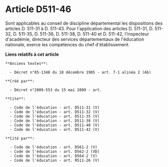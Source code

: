 # Article D511-46

Sont applicables au conseil de discipline départemental les dispositions des articles D. 511-31 à D. 511-43. Pour
l'application des articles D. 511-31, D. 511-32, D. 511-35, D. 511-36, D. 511-38, D. 511-40 et D. 511-42, l'inspecteur
d'académie, directeur des services départementaux de l'éducation nationale, exerce les compétences du chef d'établissement.

**Liens relatifs à cet article**

	**Anciens textes**:

	  - Décret n°85-1348 du 18 décembre 1985 - art. 7-1 alinéa 2 (Ab)

	**Créé par**:

	  - Décret n°2009-553 du 15 mai 2009 - art.

	**Cite**:

	  - Code de l'éducation - art. D511-31 (V)
	  - Code de l'éducation - art. D511-32 (V)
	  - Code de l'éducation - art. D511-35 (V)
	  - Code de l'éducation - art. D511-38 (V)
	  - Code de l'éducation - art. D511-40 (V)
	  - Code de l'éducation - art. D511-42 (V)

	**Cité par**:

	  - Code de l'éducation - art. D561-2 (V)
	  - Code de l'éducation - art. D562-2 (VD)
	  - Code de l'éducation - art. D564-2 (V)
	  - Code de l'éducation - art. R511-26 (V)
